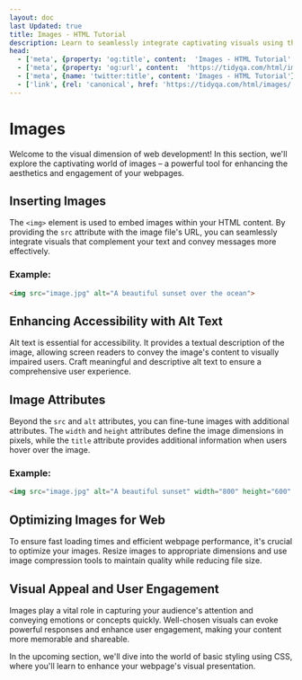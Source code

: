 ```yaml
---
layout: doc
last Updated: true
title: Images - HTML Tutorial
description: Learn to seamlessly integrate captivating visuals using the <img> element, enhancing the appeal and engagement of your web content.
head:
  - ['meta', {property: 'og:title', content:  'Images - HTML Tutorial' }]
  - ['meta', {property: 'og:url', content:  'https://tidyqa.com/html/images/' }] 
  - ['meta', {name: 'twitter:title', content: 'Images - HTML Tutorial'}]
  - ['link', {rel: 'canonical', href: 'https://tidyqa.com/html/images/'}]
---
```


# Images

Welcome to the visual dimension of web development! In this section, we'll explore the captivating world of images – a powerful tool for enhancing the aesthetics and engagement of your webpages.

## Inserting Images

The `<img>` element is used to embed images within your HTML content. By providing the `src` attribute with the image file's URL, you can seamlessly integrate visuals that complement your text and convey messages more effectively.

### Example:

```html
<img src="image.jpg" alt="A beautiful sunset over the ocean">
```

## Enhancing Accessibility with Alt Text

Alt text is essential for accessibility. It provides a textual description of the image, allowing screen readers to convey the image's content to visually impaired users. Craft meaningful and descriptive alt text to ensure a comprehensive user experience.

## Image Attributes

Beyond the `src` and `alt` attributes, you can fine-tune images with additional attributes. The `width` and `height` attributes define the image dimensions in pixels, while the `title` attribute provides additional information when users hover over the image.

### Example:

```html
<img src="image.jpg" alt="A beautiful sunset" width="800" height="600" title="Sunset at the beach">
```

## Optimizing Images for Web

To ensure fast loading times and efficient webpage performance, it's crucial to optimize your images. Resize images to appropriate dimensions and use image compression tools to maintain quality while reducing file size.

## Visual Appeal and User Engagement

Images play a vital role in capturing your audience's attention and conveying emotions or concepts quickly. Well-chosen visuals can evoke powerful responses and enhance user engagement, making your content more memorable and shareable.

In the upcoming section, we'll dive into the world of basic styling using CSS, where you'll learn to enhance your webpage's visual presentation.